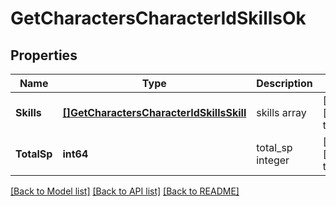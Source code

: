 # GetCharactersCharacterIdSkillsOk

## Properties
Name | Type | Description | Notes
------------ | ------------- | ------------- | -------------
**Skills** | [**[]GetCharactersCharacterIdSkillsSkill**](get_characters_character_id_skills_skill.md) | skills array | [optional] [default to null]
**TotalSp** | **int64** | total_sp integer | [optional] [default to null]

[[Back to Model list]](../README.md#documentation-for-models) [[Back to API list]](../README.md#documentation-for-api-endpoints) [[Back to README]](../README.md)


